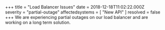+++
title = "Load Balancer Issues"
date = 2018-12-18T11:02:22.000Z
severity = "partial-outage"
affectedsystems = [
  "New API"
]
resolved = false
+++
We are experiencing partial outages on our load balancer and are working on a long term solution.